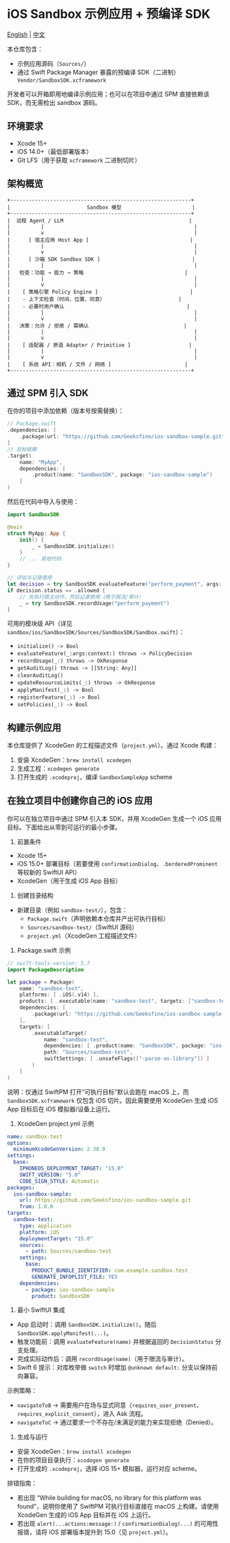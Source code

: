 # iOS Sandbox 示例应用 + 预编译 SDK

[English](README.md) | [中文](README.zh-CN.md)

本仓库包含：

- 示例应用源码（`Sources/`）
- 通过 Swift Package Manager 暴露的预编译 SDK（二进制）`Vendor/SandboxSDK.xcframework`

开发者可以开箱即用地编译示例应用；也可以在项目中通过 SPM 直接依赖该 SDK，而无需检出 sandbox 源码。

## 环境要求

- Xcode 15+
- iOS 14.0+（最低部署版本）
- Git LFS（用于获取 `xcframework` 二进制切片）

## 架构概览

```text
+-----------------------------------------------------------+
|                         Sandbox 模型                       |
+-----------------------------------------------------------+
|  远程 Agent / LLM                                         |
|          |                                                 |
|          v                                                 |
|      [ 宿主应用 Host App ]                                 |
|          |                                                 |
|          v                                                 |
|      [ 沙箱 SDK Sandbox SDK ]                              |
|          |                                                 |
|   检查：功能 → 能力 → 策略                                 |
|          |                                                 |
|          v                                                 |
|    [ 策略引擎 Policy Engine ]                              |
|    - 上下文检查（时间、位置、同意）                        |
|    - 必要时用户确认                                        |
|          |                                                 |
|          v                                                 |
|   决策：允许 / 拒绝 / 需确认                               |
|          |                                                 |
|          v                                                 |
|    [ 适配器 / 原语 Adapter / Primitive ]                   |
|          |                                                 |
|          v                                                 |
|    [ 系统 API：相机 / 文件 / 网络 ]                        |
+-----------------------------------------------------------+
```

## 通过 SPM 引入 SDK

在你的项目中添加依赖（版本号按需替换）：

```swift
// Package.swift
.dependencies: [
    .package(url: "https://github.com/Geeksfino/ios-sandbox-sample.git", from: "1.0.0")
]
// 目标依赖
.target(
    name: "MyApp",
    dependencies: [
        .product(name: "SandboxSDK", package: "ios-sandbox-sample")
    ]
)
```

然后在代码中导入与使用：

```swift
import SandboxSDK

@main
struct MyApp: App {
    init() {
        _ = SandboxSDK.initialize()
    }
    // ... 其他代码
}

// 评估与记录使用
let decision = try SandboxSDK.evaluateFeature("perform_payment", args: ["amount": 100], context: nil)
if decision.status == .allowed {
    // 先执行宿主动作，然后记录使用（用于限流/审计）
    _ = try SandboxSDK.recordUsage("perform_payment")
}
```

可用的模块级 API（详见 `sandbox/ios/SandboxSDK/Sources/SandboxSDK/Sandbox.swift`）：

- `initialize() -> Bool`
- `evaluateFeature(_:args:context:) throws -> PolicyDecision`
- `recordUsage(_:) throws -> OkResponse`
- `getAuditLog() throws -> [[String: Any]]`
- `clearAuditLog()`
- `updateResourceLimits(_:) throws -> OkResponse`
- `applyManifest(_:) -> Bool`
- `registerFeature(_:) -> Bool`
- `setPolicies(_:) -> Bool`

## 构建示例应用

本仓库提供了 XcodeGen 的工程描述文件（`project.yml`）。通过 Xcode 构建：

1. 安装 XcodeGen：`brew install xcodegen`
2. 生成工程：`xcodegen generate`
3. 打开生成的 `.xcodeproj`，编译 `SandboxSampleApp` scheme

## 在独立项目中创建你自己的 iOS 应用

你可以在独立项目中通过 SPM 引入本 SDK，并用 XcodeGen 生成一个 iOS 应用目标。下面给出从零到可运行的最小步骤。

1. 前置条件

- Xcode 15+
- iOS 15.0+ 部署目标（若要使用 `confirmationDialog`、`.borderedProminent` 等较新的 SwiftUI API）
- XcodeGen（用于生成 iOS App 目标）

1. 创建目录结构

- 新建目录（例如 `sandbox-test/`），包含：
  - `Package.swift`（声明依赖本仓库并产出可执行目标）
  - `Sources/sandbox-test/`（SwiftUI 源码）
  - `project.yml`（XcodeGen 工程描述文件）

1. Package.swift 示例

```swift
// swift-tools-version: 5.7
import PackageDescription

let package = Package(
    name: "sandbox-test",
    platforms: [ .iOS(.v14) ],
    products: [ .executable(name: "sandbox-test", targets: ["sandbox-test"]) ],
    dependencies: [
        .package(url: "https://github.com/Geeksfino/ios-sandbox-sample.git", from: "1.0.0")
    ],
    targets: [
        .executableTarget(
            name: "sandbox-test",
            dependencies: [ .product(name: "SandboxSDK", package: "ios-sandbox-sample") ],
            path: "Sources/sandbox-test",
            swiftSettings: [ .unsafeFlags(["-parse-as-library"]) ]
        )
    ]
)
```

说明：仅通过 SwiftPM 打开“可执行目标”默认会跑在 macOS 上，而 `SandboxSDK.xcframework` 仅包含 iOS 切片。因此需要使用 XcodeGen 生成 iOS App 目标后在 iOS 模拟器/设备上运行。

1. XcodeGen project.yml 示例

```yaml
name: sandbox-test
options:
  minimumXcodeGenVersion: 2.38.0
settings:
  base:
    IPHONEOS_DEPLOYMENT_TARGET: "15.0"
    SWIFT_VERSION: "5.0"
    CODE_SIGN_STYLE: Automatic
packages:
  ios-sandbox-sample:
    url: https://github.com/Geeksfino/ios-sandbox-sample.git
    from: 1.0.0
targets:
  sandbox-test:
    type: application
    platform: iOS
    deploymentTarget: "15.0"
    sources:
      - path: Sources/sandbox-test
    settings:
      base:
        PRODUCT_BUNDLE_IDENTIFIER: com.example.sandbox.test
        GENERATE_INFOPLIST_FILE: YES
    dependencies:
      - package: ios-sandbox-sample
        product: SandboxSDK
```

1. 最小 SwiftUI 集成

- App 启动时：调用 `SandboxSDK.initialize()`，随后 `SandboxSDK.applyManifest(...)`。
- 触发功能前：调用 `evaluateFeature(name)` 并根据返回的 `DecisionStatus` 分支处理。
- 完成实际动作后：调用 `recordUsage(name)`（用于限流与审计）。
- Swift 6 提示：对库枚举做 `switch` 时增加 `@unknown default:` 分支以保持前向兼容。

示例策略：

- `navigateToB` → 需要用户在场与显式同意（`requires_user_present`、`requires_explicit_consent`），进入 Ask 流程。
- `navigateToC` → 通过要求一个不存在/未满足的能力来实现拒绝（Denied）。

1. 生成与运行

- 安装 XcodeGen：`brew install xcodegen`
- 在你的项目目录执行：`xcodegen generate`
- 打开生成的 `.xcodeproj`，选择 iOS 15+ 模拟器，运行对应 scheme。

排错指南：

- 若出现 “While building for macOS, no library for this platform was found”，说明你使用了 SwiftPM 可执行目标直接在 macOS 上构建。请使用 XcodeGen 生成的 iOS App 目标并在 iOS 上运行。
- 若出现 `alert(...actions:message:)` / `confirmationDialog(...)` 的可用性报错，请将 iOS 部署版本提升到 15.0（见 `project.yml`）。
